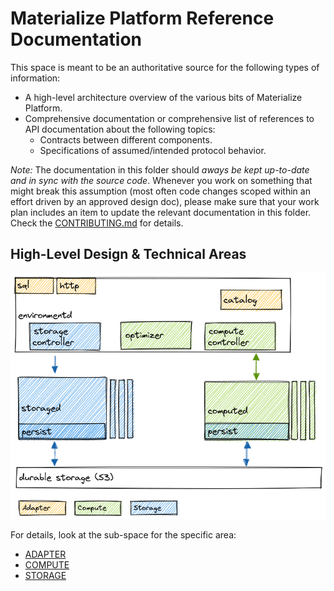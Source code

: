 # Materialize Platform Reference Documentation

This space is meant to be an authoritative source for the following types of information:

-   A high-level architecture overview of the various bits of Materialize Platform.
-   Comprehensive documentation or comprehensive list of references to API documentation about the following topics:
    -   Contracts between different components.
    -   Specifications of assumed/intended protocol behavior.

_Note:_ The documentation in this folder should _aways be kept up-to-date and in sync with the source code_.
Whenever you work on something that might break this assumption (most often code changes scoped within an effort driven by an approved design doc), please make sure that your work plan includes an item to update the relevant documentation in this folder. Check the [CONTRIBUTING.md](./CONTRIBUTING.md) for details.

## High-Level Design & Technical Areas

![Environment high-level architecture](assets/environment-high-level-architecture.png)

For details, look at the sub-space for the specific area:

-   [ADAPTER](adapter/README.md)
-   [COMPUTE](compute/README.md)
-   [STORAGE](storage/README.md)
